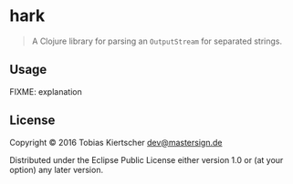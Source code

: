 # hark

> A Clojure library for parsing an `OutputStream` for separated strings.

## Usage

FIXME: explanation

## License

Copyright © 2016 Tobias Kiertscher <dev@mastersign.de>

Distributed under the Eclipse Public License either version 1.0 or (at
your option) any later version.
